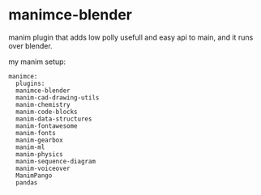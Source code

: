 # manimce-blender
manim plugin that adds low polly usefull and easy api to main, and it runs over blender.

my manim setup:

```
manimce:
  plugins:
  manimce-blender
  manim-cad-drawing-utils
  manim-chemistry
  manim-code-blocks
  manim-data-structures
  manim-fontawesome
  manim-fonts
  manim-gearbox
  manim-ml
  manim-physics
  manim-sequence-diagram
  manim-voiceover
  ManimPango
  pandas
```
